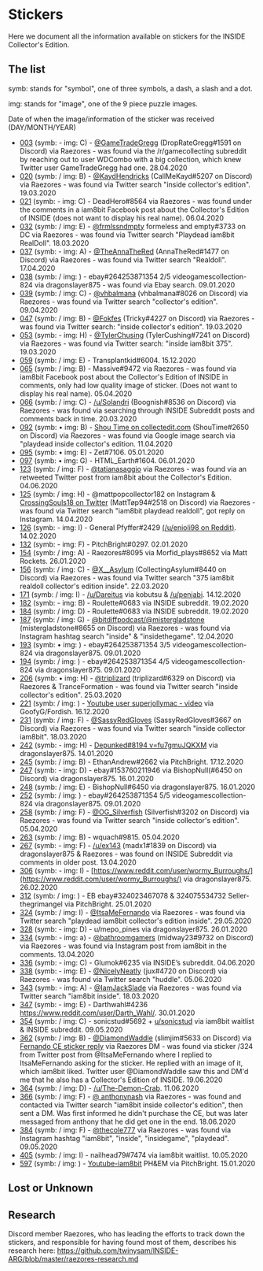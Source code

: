# Stickers

Here we document all the information available on stickers for the INSIDE Collector's Edition.

## The list

symb: stands for "symbol", one of three symbols, a dash, a slash and a dot.

img: stands for "image", one of the 9 piece puzzle images. 

Date of when the image/information of the sticker was received (DAY/MONTH/YEAR)

- [003](https://github.com/twinysam/INSIDE-ARG/blob/master/images/stickers/003.jpg) (symb: - img: C) - [@GameTradeGregg](https://twitter.com/GameTradeGregg) (DropRateGregg#1591 on Discord) via Raezores - was found via the /r/gamecollecting subreddit by reaching out to user WDCombo with a big collection, which knew Twitter user GameTradeGregg had one. 28.04.2020
- [020](https://github.com/twinysam/INSIDE-ARG/blob/master/images/stickers/020.jpg) (symb: / img: B) - [@KaydHendricks](https://twitter.com/KaydHendricks/status/1205585260207050753) (CallMeKayd#5207 on Discord) via Raezores - was found via Twitter search "inside collector's edition". 19.03.2020
- [021](https://github.com/twinysam/INSIDE-ARG/blob/master/images/stickers/021.jpg) (symb: - img: C) - DeadHero#8564 via Raezores - was found under the comments in a iam8bit Facebook post about the Collector's Edition of INSIDE (does not want to display his real name). 06.04.2020
- [032](https://github.com/twinysam/INSIDE-ARG/blob/master/images/stickers/032.jpg) (symb: / img: E) - [@frmlssndmpty](https://twitter.com/frmlssndmpty/status/1060390704269144064) formeless and empty#3733 on DC via Raezores - was found via Twitter search "Playdead iam8bit RealDoll". 18.03.2020
- [037](https://github.com/twinysam/INSIDE-ARG/blob/master/images/stickers/037.jpg) (symb: - img: A) - [@TheAnnaTheRed](https://twitter.com/TheAnnaTheRed/status/1205249189577314306) (AnnaTheRed#1477 on Discord) via Raezores - was found via Twitter search "Realdoll". 17.04.2020
- [038](https://github.com/twinysam/INSIDE-ARG/blob/master/images/stickers/038.jpg) (symb: / img:  ) - ebay#264253871354 2/5 videogamescollection-824 via dragonslayer875 - was found via Ebay search. 09.01.2020
- [039](https://github.com/twinysam/INSIDE-ARG/blob/master/images/stickers/039.jpg) (symb: / img: C) - [@vhbalmana](https://twitter.com/hubalubalu/status/1205723032225890304) (vhbalmana#8026 on Discord) via Raezores - was found via Twitter search "collector's edition". 09.04.2020
- [047](https://github.com/twinysam/INSIDE-ARG/blob/master/images/stickers/047.jpg) (symb: / img: B) - [@Fokfes](https://twitter.com/Fokfes/status/1220198551172440069) (Tricky#4227 on Discord) via Raezores - was found via Twitter search: "inside collector's edition". 19.03.2020
- [053](https://github.com/twinysam/INSIDE-ARG/blob/master/images/stickers/053.jpg) (symb: - img: H) - [@TylerChusing](https://twitter.com/TylerCushing/status/971806527546834944) (TylerCushing#7241 on Discord) via Raezores - was found via Twitter search: "inside iam8bit 375". 19.03.2020
- [059](https://github.com/twinysam/INSIDE-ARG/blob/master/images/stickers/059.jpg) (symb: / img: E) - Transplantkid#6004. 15.12.2020
- [065](https://github.com/twinysam/INSIDE-ARG/blob/master/images/stickers/065.jpg) (symb: / img: B) - Massive#9472 via Raezores - was found via iam8bit Facebook post about the Collector's Edition of INSIDE in comments, only had low quality image of sticker. (Does not want to display his real name). 05.04.2020
- [066](https://github.com/twinysam/INSIDE-ARG/blob/master/images/stickers/066.jpg) (symb: / img: C) - [/u/Solandri](https://www.reddit.com/r/PlaydeadsInside/comments/e9uh05/spoilers_the_making_of_youknowwhat_from_the/famlzgd/?context=3) (Boognish#8536 on Discord) via Raezores - was found via searching through INSIDE Subreddit posts and comments back in time. 20.03.2020
- [092](https://github.com/twinysam/INSIDE-ARG/blob/master/images/stickers/092.jpg) (symb: • img: B) - [Shou Time on collectedit.com](http://collectedit.com/collectors/shou-time-213/sony-playstation-4-2818/inside-collectors-edition-us-by-playdead-41996) (ShouTime#2650 on Discord) via Raezores - was found via Google image search via "playdead inside collector's edition. 11.04.2020
- [095](https://github.com/twinysam/INSIDE-ARG/blob/master/images/stickers/095.jpg) (symb: • img: E) - Zet#7106. 05.01.2020
- [097](https://github.com/twinysam/INSIDE-ARG/blob/master/images/stickers/097.jpg) (symb: • img: G) - HTML_Earth#1604. 06.01.2020
- [123](https://github.com/twinysam/INSIDE-ARG/blob/master/images/stickers/123.jpg) (symb: / img: F) - [@tatianasaggio](https://twitter.com/Surginis/status/1205049792268787712) via Raezores - was found via an retweeted Twitter post from iam8bit about the Collector's Edition. 04.06.2020
- [125](https://github.com/twinysam/INSIDE-ARG/blob/master/images/stickers/125.jpg) (symb: / img: H) - @mattpopcollector182 on Instagram & [CrossingSouls18 on Twitter](https://twitter.com/CrossingSouls18/status/971872926537412608) (MattTøp94#2518 on Discord) via Raezores - was found via Twitter search "iam8bit playdead realdoll", got reply on Instagram. 14.04.2020
- [126](https://github.com/twinysam/INSIDE-ARG/blob/master/images/stickers/126.jpg) (symb: - img: I) - General Pfyffer#2429 [(/u/enioli98 on Reddit)](https://www.reddit.com/user/enioli98/). 14.02.2020
- [132](https://github.com/twinysam/INSIDE-ARG/blob/master/images/stickers/132.jpg) (symb: - img: F) - PitchBright#0297. 02.01.2020
- [154](https://github.com/twinysam/INSIDE-ARG/blob/master/images/stickers/154.jpg) (symb: / img: A) - Raezores#8095 via Morfid_plays#8652 via Matt Rockets. 26.01.2020
- [156](https://github.com/twinysam/INSIDE-ARG/blob/master/images/stickers/156.jpg) (symb: / img: C) - [@X__Asylum](https://twitter.com/x__Asylum/status/1205532662129188864) (CollectingAsylum#8440 on Discord) via Raezores - was found via Twitter search "375 iam8bit realdoll collector's edition inside". 22.03.2020
- [171](https://github.com/twinysam/INSIDE-ARG/blob/master/images/stickers/171.jpg) (symb: / img: I) - [/u/Dareitus](https://www.reddit.com/r/PlaydeadsInside/comments/eaol69/live_unboxing_in_30min/) via kobutsu & [/u/penjabi](https://www.reddit.com/user/penjabi/). 14.12.2020
- [182](https://github.com/twinysam/INSIDE-ARG/blob/master/images/stickers/182.jpg) (symb: - img: B) - Roulette#0683 via INSIDE subreddit. 19.02.2020
- [184](https://github.com/twinysam/INSIDE-ARG/blob/master/images/stickers/184.jpg) (symb: / img: D) - Roulette#0683 via INSIDE subreddit. 19.02.2020
- [187](https://github.com/twinysam/INSIDE-ARG/blob/master/images/stickers/187.jpg) (symb: / img: G) - [@bitdiffpodcast/@mistergladstone](https://www.instagram.com/p/B6EECojHUKZ/) (mistergladstone#8655 on Discord) via Raezores - was found via Instagram hashtag search "inside" & "insidethegame". 12.04.2020
- [193](https://github.com/twinysam/INSIDE-ARG/blob/master/images/stickers/193.jpg) (symb: • img:  ) - ebay#264253871354 3/5 videogamescollection-824 via dragonslayer875. 09.01.2020
- [194](https://github.com/twinysam/INSIDE-ARG/blob/master/images/stickers/194.jpg) (symb: / img:  ) - ebay#264253871354 4/5 videogamescollection-824 via dragonslayer875. 09.01.2020
- [206](https://github.com/twinysam/INSIDE-ARG/blob/master/images/stickers/206.jpg) (symb: • img: H) - [@triplizard](https://twitter.com/triplizard/status/1222277716554043392) (triplizard#6329 on Discord) via Raezores & TranceFormation - was found via Twitter search "inside collector's edition". 25.03.2020
- [221](https://github.com/twinysam/INSIDE-ARG/blob/master/images/stickers/221.png) (symb: / img:  ) - [Youtube user superjollymac - video](https://www.youtube.com/watch?v=Mhxynz-LoAI) via GoofyG/Fordish. 16.12.2020
- [231](https://github.com/twinysam/INSIDE-ARG/blob/master/images/stickers/231.jpg) (symb: / img: F) - [@SassyRedGloves](https://twitter.com/SassyRedGloves/status/1016890390413180928) (SassyRedGloves#3667 on Discord) via Raezores - was found via Twitter search "inside collector iam8bit". 18.03.2020
- [242](https://github.com/twinysam/INSIDE-ARG/blob/master/images/stickers/242.jpg) (symb: - img: H) - [Depunked#8194 v=fu7gmuJQKXM](https://www.youtube.com/watch?v=fu7gmuJQKXM) via dragonslayer875. 14.01.2020
- [245](https://github.com/twinysam/INSIDE-ARG/blob/master/images/stickers/245.jpg) (symb: / img: B) - EthanAndrew#2662 via PitchBright. 17.12.2020
- [247](https://github.com/twinysam/INSIDE-ARG/blob/master/images/stickers/247.jpg) (symb: - img: D) - ebay#153760211946 via BishopNull(#6450 on Discord) via dragonslayer875. 16.01.2020
- [248](https://github.com/twinysam/INSIDE-ARG/blob/master/images/stickers/248.jpg) (symb: / img: E) - BishopNull#6450 via dragonslayer875. 16.01.2020
- [252](https://github.com/twinysam/INSIDE-ARG/blob/master/images/stickers/252.jpg) (symb: / img:  ) - ebay#264253871354 5/5 videogamescollection-824 via dragonslayer875. 09.01.2020
- [258](https://github.com/twinysam/INSIDE-ARG/blob/master/images/stickers/258.jpg) (symb: / img: F) - [@OG_Silverfish](https://twitter.com/OG_Silverfish) (Silverfish#3202 on Discord) via Raezores - was found via Twitter search "inside collector's edition". 05.04.2020
- [263](https://github.com/twinysam/INSIDE-ARG/blob/master/images/stickers/263.jpg) (symb: / img: B) - wquach#9815. 05.04.2020
- [267](https://github.com/twinysam/INSIDE-ARG/blob/master/images/stickers/267.jpg) (symb: - img: F) - [/u/ex143](https://www.reddit.com/r/PlaydeadsInside/comments/czc89n/anybody_managed_to_snag_themselves_one_of_those/) (madx1#1839 on Discord) via dragonslayer875 & Raezores - was found on INSIDE Subreddit via comments in older post. 13.04.2020
- [306](https://github.com/twinysam/INSIDE-ARG/blob/master/images/stickers/306.jpg) (symb: - img: I) - [https://www.reddit.com/user/wormy_Burroughs/](https://www.reddit.com/user/wormy_Burroughs/) via dragonslayer875. 26.02.2020
- [312](https://github.com/twinysam/INSIDE-ARG/blob/master/images/stickers/312.png) (symb: / img:  ) - EB	ebay#324023467078 & 324075534732 Seller-thegrimangel via PitchBright. 25.01.2020
- [324](https://github.com/twinysam/INSIDE-ARG/blob/master/images/stickers/324.jpg) (symb: / img: I) - [@ItsaMeFernando](https://twitter.com/ItsaMeFernando/status/1266191839104692224) via Raezores - was found via Twitter search "playdead iam8bit collector's edition inside". 29.05.2020
- [328](https://github.com/twinysam/INSIDE-ARG/blob/master/images/stickers/328.jpg) (symb: - img: D) - u/mepo_pines via dragonslayer875. 26.01.2020
- [334](https://github.com/twinysam/INSIDE-ARG/blob/master/images/stickers/334.jpg) (symb: - img: a) - [@bathroomgamers](https://www.instagram.com/bathroomgamers/?hl=nb) (midway23#9732 on Discord) via Raezores - was found via Instagram post from iam8bit in the comments. 13.04.2020
- [336](https://github.com/twinysam/INSIDE-ARG/blob/master/images/stickers/336.jpg) (symb: - img: C) - Glumok#6235 via INSIDE’s subreddit. 04.06.2020
- [338](https://github.com/twinysam/INSIDE-ARG/blob/master/images/stickers/338.jpg) (symb: - img: E) - [@NicelyNeatly](https://twitter.com/NicelyNeatly/status/1220526726863654912) (jux#4720 on Discord) via Raezores - was found via Twitter search "huddle". 05.06.2020
- [343](https://github.com/twinysam/INSIDE-ARG/blob/master/images/stickers/343.jpg) (symb: - img: A) - [@IamJackSlade](https://twitter.com/IAmJackSlade/status/1184569646013452288) via Raezores - was found via Twitter search "iam8bit inside". 18.03.2020
- [347](https://github.com/twinysam/INSIDE-ARG/blob/master/images/stickers/347.jpg) (symb: - img: E) - Darthwahl#4236 https://www.reddit.com/user/Darth_Wahl/. 30.01.2020
- [354](https://github.com/twinysam/INSIDE-ARG/blob/master/images/stickers/354.jpg) (symb: / img: C) - sonicstud#5692 + [u/sonicstud](https://www.reddit.com/user/sonicstud/) via iam8bit waitlist & INSIDE subreddit. 09.05.2020
- [362](https://github.com/twinysam/INSIDE-ARG/blob/master/images/stickers/362.jpg) (symb: / img: B) - [@DiamondWaddle](https://twitter.com/DiamondWaddle) (slimjim#5633 on Discord) via [Fernando CE sticker reply](https://twitter.com/ItsaMeFernando/status/1266215745110683648) via Raezores DM - was found via sticker /324 from Twitter post from @ItsaMeFernando where I replied to ItsaMeFernando asking for the sticker. He replied with an image of it, which iam8bit liked. Twitter user @DiamondWaddle saw this and DM'd me that he also has a Collector's Edition of INSIDE. 19.06.2020
- [364](https://github.com/twinysam/INSIDE-ARG/blob/master/images/stickers/364.jpg) (symb: / img: D) - [/u/The-Demon-Crab](https://www.reddit.com/r/PlaydeadsInside/comments/gxx2zo/the_sticker_from_the_collectors_edition_of_inside/). 11.06.2020
- [366](https://github.com/twinysam/INSIDE-ARG/blob/master/images/stickers/366.jpg) (symb: / img: F) - [@ anthonynash](https://twitter.com/_anthonynash/status/1208975146557591553) via Raezores - was found and contacted via Twitter search "iam8bit inside collector's edition", then sent a DM. Was first informed he didn't purchase the CE, but was later messaged from anthony that he did get one in the end. 18.06.2020
- [384](https://github.com/twinysam/INSIDE-ARG/blob/master/images/stickers/384.png) (symb: / img: F) - [@thecole777](https://www.instagram.com/p/B_-c0SXprLV/) via Raezores - was found via Instagram hashtag "iam8bit", "inside", "insidegame", "playdead". 09.05.2020
- [405](https://github.com/twinysam/INSIDE-ARG/blob/master/images/stickers/405.jpg) (symb: / img: I) - nailhead79#7474 via iam8bit waitlist. 10.05.2020
- [597](https://github.com/twinysam/INSIDE-ARG/blob/master/images/stickers/597.png) (symb: / img:  ) - [Youtube-iam8bit](https://www.youtube.com/watch?v=zhCdGdqCIRU) PH&EM via PitchBright. 15.01.2020

## Lost or Unknown


## Research

Discord member Raezores, who has leading the efforts to track down the stickers, and responsible for having found most of them, describes his research here: https://github.com/twinysam/INSIDE-ARG/blob/master/raezores-research.md